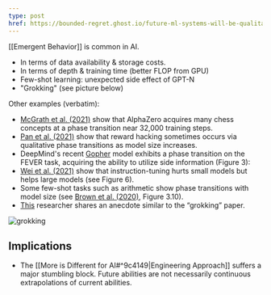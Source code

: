 ```yaml
---
type: post
href: https://bounded-regret.ghost.io/future-ml-systems-will-be-qualitatively-different/
---
```


[[Emergent Behavior]] is common in AI.
- In terms of data availability & storage costs.
- In terms of depth & training time (better FLOP from GPU)
- Few-shot learning: unexpected side effect of GPT-N
- "Grokking" (see picture below)

Other examples (verbatim):
- [McGrath et al. (2021)](https://arxiv.org/abs/2111.09259) show that AlphaZero acquires many chess concepts at a phase transition near 32,000 training steps.
- [Pan et al. (2021)](https://arxiv.org/abs/2201.03544) show that reward hacking sometimes occurs via qualitative phase transitions as model size increases.
- DeepMind's recent [Gopher](https://arxiv.org/abs/2112.11446) model exhibits a phase transition on the FEVER task, acquiring the ability to utilize side information (Figure 3):
- [Wei et al. (2021)](https://arxiv.org/abs/2109.01652) show that instruction-tuning hurts small models but helps large models (see Figure 6).
- Some few-shot tasks such as arithmetic show phase transitions with model size (see [Brown et al. (2020)](https://arxiv.org/abs/2005.14165), Figure 3.10).
- [This](https://twitter.com/NaxAlpha/status/1420700413125447683) researcher shares an anecdote similar to the “grokking” paper.

![grokking](https://bounded-regret.ghost.io/content/images/2021/11/grokking.png)


## Implications
- The [[More is Different for AI#^9c4149|Engineering Approach]] suffers a major stumbling block. Future abilities are not necessarily continuous extrapolations of current abilities.